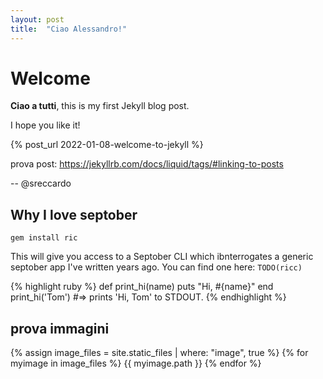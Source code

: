 ```yaml
---
layout: post
title:  "Ciao Alessandro!"
---
```


# Welcome

**Ciao a tutti**, this is my first Jekyll blog post.

I hope you like it!

{% post_url 2022-01-08-welcome-to-jekyll %}

prova post: https://jekyllrb.com/docs/liquid/tags/#linking-to-posts

-- @sreccardo

## Why I love septober

    gem install ric

This will give you access to a Septober CLI which ibnterrogates a generic septober app I've written years ago.
You can find one here: `TODO(ricc)`

{% highlight ruby %}
def print_hi(name)
  puts "Hi, #{name}"
end
print_hi('Tom')
#=> prints 'Hi, Tom' to STDOUT.
{% endhighlight %}


## prova immagini

{% assign image_files = site.static_files | where: "image", true %}
{% for myimage in image_files %}
  {{ myimage.path }}
{% endfor %}